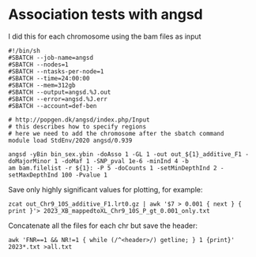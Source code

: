 # Association tests with angsd

I did this for each chromosome using the bam files as input
```
#!/bin/sh
#SBATCH --job-name=angsd
#SBATCH --nodes=1
#SBATCH --ntasks-per-node=1
#SBATCH --time=24:00:00
#SBATCH --mem=312gb
#SBATCH --output=angsd.%J.out
#SBATCH --error=angsd.%J.err
#SBATCH --account=def-ben

# http://popgen.dk/angsd/index.php/Input
# this describes how to specify regions
# here we need to add the chromosome after the sbatch command
module load StdEnv/2020 angsd/0.939

angsd -yBin bin_sex.ybin -doAsso 1 -GL 1 -out out_${1}_additive_F1 -doMajorMinor 1 -doMaf 1 -SNP_pval 1e-6 -minInd 4 -b
am bam.filelist -r ${1}: -P 5 -doCounts 1 -setMinDepthInd 2 -setMaxDepthInd 100 -Pvalue 1
```

Save only highly significant values for plotting, for example:
```
zcat out_Chr9_10S_additive_F1.lrt0.gz | awk '$7 > 0.001 { next } { print }'> 2023_XB_mappedtoXL_Chr9_10S_P_gt_0.001_only.txt
```

Concatenate all the files for each chr but save the header:
```
awk 'FNR==1 && NR!=1 { while (/^<header>/) getline; } 1 {print}' 2023*.txt >all.txt
```
